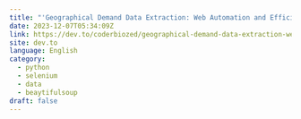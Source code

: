 ```yaml
---
title: "'Geographical Demand Data Extraction: Web Automation and Efficient Data Handling with Python, Selenium, and BeautifulSoup' 🚀✨"
date: 2023-12-07T05:34:09Z
link: https://dev.to/coderbiozed/geographical-demand-data-extraction-web-automation-and-efficient-data-handling-with-python-selenium-and-beautifulsoup-1a97?utm_medium=RSS&utm_source=news.12bit.vn
site: dev.to
language: English
category:
  - python
  - selenium
  - data
  - beaytifulsoup
draft: false
---
```

